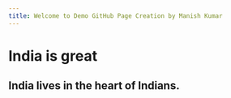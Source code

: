```yaml
---
title: Welcome to Demo GitHub Page Creation by Manish Kumar
---
```


# India is great
## India lives in the heart of Indians.

